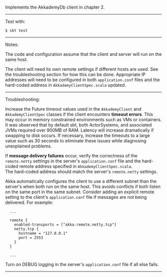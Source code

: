 Implements the AkkademyDb client in chapter 2.

***

Test with:

`$ sbt test`

***

Notes:

The code and configuration assume that the client and server will run on the same host.  

The client will need its own remote settings if different hosts are used.  See the troubleshooting
section for how this can be done.  Appropriate IP addresses will need to be configured in both
`application.conf` files and the hard-coded address in `AkkademyClientSpec.scala` updated. 

***

Troubleshooting:

Increase the Future timeout values used in the `AkkademyClient` and `AkkademyClientSpec` classes if the
client encounters **timeout errors**.  This may occur in memory constrained environments such as VMs
or containers.  It was observed that by default sbt, both ActorSystems, and associated JVMs required
over 900MB of RAM.  Latency will increase dramatically if swapping to disk occurs.  If necessary,
increase the timeouts to a large value such as 30 seconds to eliminate these issues while diagnosing
unexplained problems.

If **message delivery failures** occur, verify the correctness of the `remote.netty` settings in the 
server's `application.conf` file and the hard-coded remote address specified in `AkkademyClientSpec.scala`.  
The hard-coded address should match the server's `remote.netty` settings.  

Akka automatically configures the client to use a different subnet than the server's when both run on
the same host.  This avoids conflicts if both listen on the same port in the same subnet.  Consider 
adding an explicit remote setting to the client's `application.conf` file if messages are not being 
delivered.  For example:    

```
  ...

  remote {
    enabled-transports = ["akka.remote.netty.tcp"]
    netty.tcp {
      hostname = "127.0.0.1"
      port = 2553
    }
  }

  ...
```

Turn on DEBUG logging in the server's `application.conf` file if all else fails.

*** 

